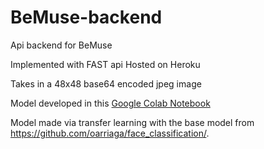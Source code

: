 # BeMuse-backend
Api backend for BeMuse

Implemented with FAST api 
Hosted on Heroku

Takes in a 48x48 base64 encoded jpeg image

Model developed in this [Google Colab Notebook](https://colab.research.google.com/drive/1ZBBU3FYsp1kkCHW8aF2DVX710-DlAD5n?usp=sharing) 

Model made via transfer learning with the base model from https://github.com/oarriaga/face_classification/.
